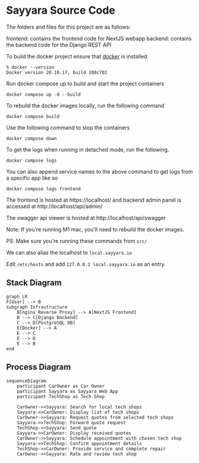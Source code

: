 # Sayyara Source Code

The folders and files for this project are as follows:

frontend: contains the frontend code for NextJS webapp
backend: contains the backend code for the Django REST API


To build the docker project ensure that [docker](https://www.docker.com/) is installed.

```
% docker --version
Docker version 20.10.17, build 100c701
```

Run docker compose up to build and start the project containers

```
docker compose up -d --build
```

To rebuild the docker images locally, run the following command

```
docker compose build
```

Use the following command to stop the containers

```
docker compose down
```

To get the logs when running in detached mode, run the following.
```
docker compose logs
```

You can also append service names to the above command to get logs from a specific app like so
```
docker compose logs frontend
```

The frontend is hosted at https://localhost/ and backend admin panel is accessed at http://localhost/api/admin/

The swagger api viewer is hosted at http://localhost/api/swagger

Note: If you're running M1 mac, you'll need to rebuild the docker images.

PS: Make sure you're running these commands from `src/`

We can also alias the localhost to `local.sayyara.io`

Edit `/etc/hosts` and add `127.0.0.1 local.sayyara.io` as an entry.

## Stack Diagram
```mermaid
graph LR
F[User] --> B
subgraph Infrastructure
    B[nginx Reverse Proxy] --> A[NextJS Frontend]
    B --> C[Django Backend]
    C --> D[PostgreSQL DB]
    E[Docker] --> A
    E --> C
    E --> D
    E --> B
end

```


## Process Diagram
```mermaid
sequenceDiagram
    participant CarOwner as Car Owner
    participant Sayyara as Sayyara Web App
    participant TechShop as Tech Shop

    CarOwner->>Sayyara: Search for local tech shops
    Sayyara->>CarOwner: Display list of tech shops
    CarOwner->>Sayyara: Request quotes from selected tech shops
    Sayyara->>TechShop: Forward quote request
    TechShop->>Sayyara: Send quote
    Sayyara->>CarOwner: Display received quotes
    CarOwner->>Sayyara: Schedule appointment with chosen tech shop
    Sayyara->>TechShop: Confirm appointment details
    TechShop->>CarOwner: Provide service and complete repair
    CarOwner->>Sayyara: Rate and review tech shop
```
